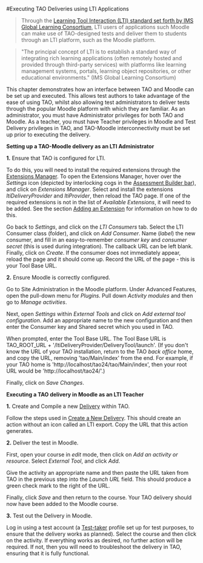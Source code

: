 <!--
created_at: 2016-12-15
authors:         
    - "Catherine Pease"
--> 

#Executing TAO Deliveries using LTI Applications

>Through the [Learning Tool Interaction (LTI) standard set forth by IMS Global Learning Consortium](http://www.imsglobal.org/activity/learning-tools-interoperability), LTI users of applications such Moodle can make use of TAO-designed tests and deliver them to students through an LTI platform, such as the Moodle platform. 

>"The principal concept of LTI is to establish a standard way of integrating rich learning applications (often remotely hosted and provided through third-party services) with platforms like learning management systems, portals, learning object repositories, or other educational environments." (IMS Global Learning Consortium) 


This chapter demonstrates how an interface between TAO and Moodle can be set up and executed. This allows test authors to take advantage of the ease of using TAO, whilst also allowing test administrators to deliver tests through the popular Moodle platform with which they are familiar. As an administrator, you must have Administrator privileges for both TAO and Moodle. As a teacher, you must have Teacher privileges in Moodle and Test Delivery privileges in TAO, and TAO-Moodle interconnectivity must be set up prior to executing the delivery.

<!-- Missing Screenshot: LTI Applications -->

**Setting up a TAO-Moodle delivery as an LTI Administrator**

**1.** Ensure that TAO is configured for LTI.

To do this, you will need to install the required extensions through the [Extensions Manager](../appendix/glossary.md#extensions-manager). To open the Extensions Manager, hover over the *Settings* icon (depicted by interlocking cogs in the [Assessment Builder bar](../appendix/glossary.md#assessment-builder-bar)), and click on *Extensions Manager*. Select and install the extensions *ltiDeliveryProvider* and *ltiProvider*, then reload the TAO page. If one of the required extensions is not in the list of *Available Extensions*, it will need to be added. See the section [Adding an Extension](../advanced-features/add-an-extension.md) for information on how to do this.

Go back to *Settings*, and click on the *LTI Consumers* tab. Select the LTI Consumer class (folder), and click on *Add Consumer*. Name (*label*) the new consumer, and fill in an easy-to-remember *consumer key* and *consumer secret* (this is used during integration). The callback URL can be left blank. Finally, click on *Create*. If the consumer does not immediately appear, reload the page and it should come up. Record the URL of the page - this is your Tool Base URL.

**2.** Ensure Moodle is correctly configured.

Go to Site Administration in the Moodle platform. Under Advanced Features, open the pull-down menu for *Plugins*. Pull down *Activity modules* and then go to *Manage activities*. 

Next, open *Settings* within *External Tools* and click on *Add external tool configuration*. Add an appropriate name to the new configuration and then enter the Consumer key and Shared secret which you used in TAO. 

When prompted, enter the Tool Base URL. The Tool Base URL is TAO_ROOT_URL + '/ltiDeliveryProvider/DeliveryTool/launch'. (If you don't know the URL of your TAO installation, return to the TAO *back office* home, and copy the URL, removing 'tao/Main/index' from the end.
For example, if your TAO home is 'http://localhost/tao24/tao/Main/index', then your root URL would be 'http://localhost/tao24/'.)

Finally, click on *Save Changes*.


**Executing a TAO delivery in Moodle as an LTI Teacher**

**1.** Create and Compile a new [Delivery](../appendix/glossary.md#delivery) within TAO.

Follow the steps used in [Create a New Delivery](../deliveries/create-a-new-delivery.md). This should create an action without an icon called an LTI export. Copy the URL that this action generates.

**2.** Deliver the test in Moodle.

First, open your course in *edit* mode, then click on *Add an activity or resource*. Select *External Tool*, and click *Add*. 

Give the activity an appropriate name and then paste the URL taken from TAO in the previous step into the *Launch URL* field. This should produce a green check mark to the right of the URL. 

Finally, click *Save* and then return to the course. Your TAO delivery should now have been added to the Moodle course.

**3.** Test out the Delivery in Moodle.


Log in using a test account (a [Test-taker](../appendix/glossary.md#test-taker) profile set up for test purposes, to ensure that the delivery works as planned). Select the course and then click on the activity. If everything works as desired, no further action will be required. If not, then you will need to troubleshoot the delivery in TAO, ensuring that it is fully functional.